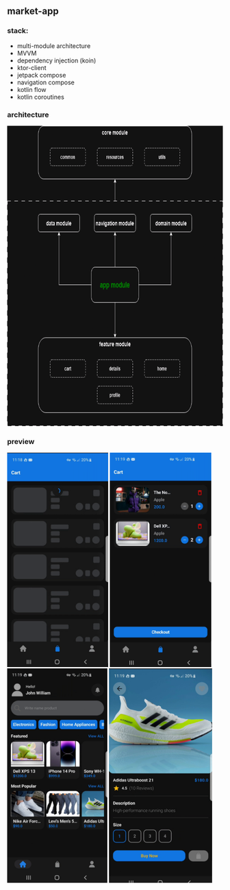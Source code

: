 ## market-app

### stack:
- multi-module architecture
- MVVM
- dependency injection (koin)
- ktor-client
- jetpack compose
- navigation compose
- kotlin flow
- kotlin coroutines

### architecture
<img alt="architecture.png" height="700" src=".preview/architecture.png"/>

### preview
<img alt="1.png" height="500" src=".preview%2F1.png"/> <img alt="2.png" height="500" src=".preview%2F2.png"/>
<img alt="3.png" height="500" src=".preview%2F3.png"/> <img alt="4.png" height="500" src=".preview%2F4.png"/>